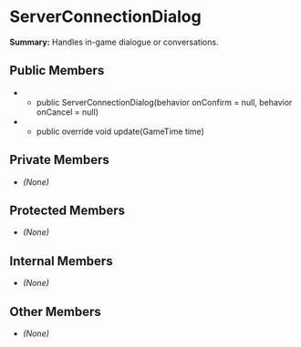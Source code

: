 # ServerConnectionDialog

**Summary:** Handles in-game dialogue or conversations.

## Public Members
- - public ServerConnectionDialog(behavior onConfirm = null, behavior onCancel = null)
- - public override void update(GameTime time)

## Private Members
- *(None)*

## Protected Members
- *(None)*

## Internal Members
- *(None)*

## Other Members
- *(None)*
